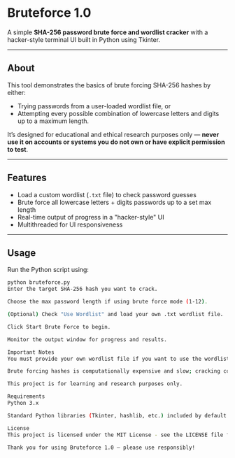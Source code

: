 # Bruteforce 1.0

A simple **SHA-256 password brute force and wordlist cracker** with a hacker-style terminal UI built in Python using Tkinter.

---

## About

This tool demonstrates the basics of brute forcing SHA-256 hashes by either:

- Trying passwords from a user-loaded wordlist file, or  
- Attempting every possible combination of lowercase letters and digits up to a maximum length.

It’s designed for educational and ethical research purposes only — **never use it on accounts or systems you do not own or have explicit permission to test**.

---

## Features

- Load a custom wordlist (`.txt` file) to check password guesses  
- Brute force all lowercase letters + digits passwords up to a set max length  
- Real-time output of progress in a "hacker-style" UI  
- Multithreaded for UI responsiveness  

---

## Usage

Run the Python script using:

```bash
python bruteforce.py
Enter the target SHA-256 hash you want to crack.

Choose the max password length if using brute force mode (1-12).

(Optional) Check "Use Wordlist" and load your own .txt wordlist file.

Click Start Brute Force to begin.

Monitor the output window for progress and results.

Important Notes
You must provide your own wordlist file if you want to use the wordlist option. This project does not include any wordlists.

Brute forcing hashes is computationally expensive and slow; cracking complex passwords with this method can take a very long time or may be practically impossible.

This project is for learning and research purposes only.

Requirements
Python 3.x

Standard Python libraries (Tkinter, hashlib, etc.) included by default

License
This project is licensed under the MIT License - see the LICENSE file for details.

Thank you for using Bruteforce 1.0 — please use responsibly!

